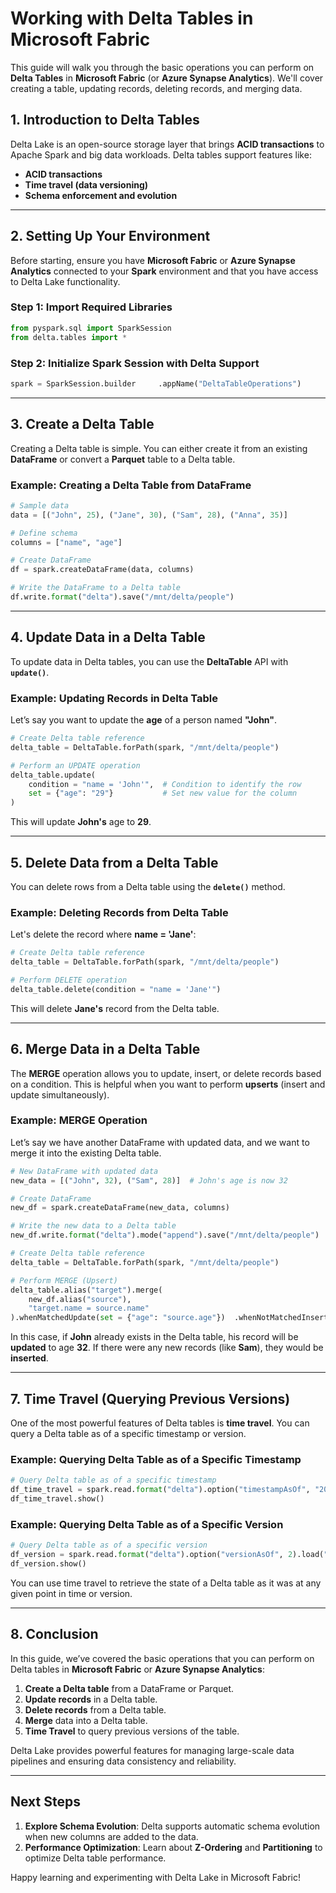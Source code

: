 
# **Working with Delta Tables in Microsoft Fabric**

This guide will walk you through the basic operations you can perform on **Delta Tables** in **Microsoft Fabric** (or **Azure Synapse Analytics**). We'll cover creating a table, updating records, deleting records, and merging data.

## **1. Introduction to Delta Tables**

Delta Lake is an open-source storage layer that brings **ACID transactions** to Apache Spark and big data workloads. Delta tables support features like:

- **ACID transactions**
- **Time travel (data versioning)**
- **Schema enforcement and evolution**

---

## **2. Setting Up Your Environment**

Before starting, ensure you have **Microsoft Fabric** or **Azure Synapse Analytics** connected to your **Spark** environment and that you have access to Delta Lake functionality.

### **Step 1: Import Required Libraries**

```python
from pyspark.sql import SparkSession
from delta.tables import *
```

### **Step 2: Initialize Spark Session with Delta Support**

```python
spark = SparkSession.builder     .appName("DeltaTableOperations")     .getOrCreate()
```

---

## **3. Create a Delta Table**

Creating a Delta table is simple. You can either create it from an existing **DataFrame** or convert a **Parquet** table to a Delta table.

### **Example: Creating a Delta Table from DataFrame**

```python
# Sample data
data = [("John", 25), ("Jane", 30), ("Sam", 28), ("Anna", 35)]

# Define schema
columns = ["name", "age"]

# Create DataFrame
df = spark.createDataFrame(data, columns)

# Write the DataFrame to a Delta table
df.write.format("delta").save("/mnt/delta/people")
```


---

## **4. Update Data in a Delta Table**

To update data in Delta tables, you can use the **DeltaTable** API with **`update()`**.

### **Example: Updating Records in Delta Table**

Let’s say you want to update the **age** of a person named **"John"**.

```python
# Create Delta table reference
delta_table = DeltaTable.forPath(spark, "/mnt/delta/people")

# Perform an UPDATE operation
delta_table.update(
    condition = "name = 'John'",  # Condition to identify the row
    set = {"age": "29"}           # Set new value for the column
)
```

This will update **John's** age to **29**.

---

## **5. Delete Data from a Delta Table**

You can delete rows from a Delta table using the **`delete()`** method.

### **Example: Deleting Records from Delta Table**

Let's delete the record where **name = 'Jane'**:

```python
# Create Delta table reference
delta_table = DeltaTable.forPath(spark, "/mnt/delta/people")

# Perform DELETE operation
delta_table.delete(condition = "name = 'Jane'")
```

This will delete **Jane's** record from the Delta table.

---

## **6. Merge Data in a Delta Table**

The **MERGE** operation allows you to update, insert, or delete records based on a condition. This is helpful when you want to perform **upserts** (insert and update simultaneously).

### **Example: MERGE Operation**

Let’s say we have another DataFrame with updated data, and we want to merge it into the existing Delta table.

```python
# New DataFrame with updated data
new_data = [("John", 32), ("Sam", 28)]  # John's age is now 32

# Create DataFrame
new_df = spark.createDataFrame(new_data, columns)

# Write the new data to a Delta table
new_df.write.format("delta").mode("append").save("/mnt/delta/people")

# Create Delta table reference
delta_table = DeltaTable.forPath(spark, "/mnt/delta/people")

# Perform MERGE (Upsert)
delta_table.alias("target").merge(
    new_df.alias("source"),
    "target.name = source.name"
).whenMatchedUpdate(set = {"age": "source.age"})  .whenNotMatchedInsert(values = {"name": "source.name", "age": "source.age"})  .execute()
```

In this case, if **John** already exists in the Delta table, his record will be **updated** to age **32**. If there were any new records (like **Sam**), they would be **inserted**.

---

## **7. Time Travel (Querying Previous Versions)**

One of the most powerful features of Delta tables is **time travel**. You can query a Delta table as of a specific timestamp or version.

### **Example: Querying Delta Table as of a Specific Timestamp**

```python
# Query Delta table as of a specific timestamp
df_time_travel = spark.read.format("delta").option("timestampAsOf", "2025-04-05 09:00:00").load("/mnt/delta/people")
df_time_travel.show()
```

### **Example: Querying Delta Table as of a Specific Version**

```python
# Query Delta table as of a specific version
df_version = spark.read.format("delta").option("versionAsOf", 2).load("/mnt/delta/people")
df_version.show()
```

You can use time travel to retrieve the state of a Delta table as it was at any given point in time or version.

---

## **8. Conclusion**

In this guide, we’ve covered the basic operations that you can perform on Delta tables in **Microsoft Fabric** or **Azure Synapse Analytics**:

1. **Create a Delta table** from a DataFrame or Parquet.
2. **Update records** in a Delta table.
3. **Delete records** from a Delta table.
4. **Merge** data into a Delta table.
5. **Time Travel** to query previous versions of the table.

Delta Lake provides powerful features for managing large-scale data pipelines and ensuring data consistency and reliability.

---

## **Next Steps**

1. **Explore Schema Evolution**: Delta supports automatic schema evolution when new columns are added to the data.
2. **Performance Optimization**: Learn about **Z-Ordering** and **Partitioning** to optimize Delta table performance.

Happy learning and experimenting with Delta Lake in Microsoft Fabric!
